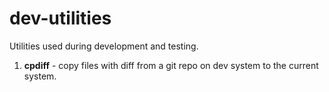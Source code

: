 # dev-utilities

Utilities used during development and testing.

1. **cpdiff** - copy files with diff from a git repo on dev system to the current system.
